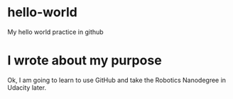 # hello-world
My hello world practice in github
# I wrote about my purpose
Ok, I am going to learn to use GitHub and take the Robotics Nanodegree in Udacity later.
